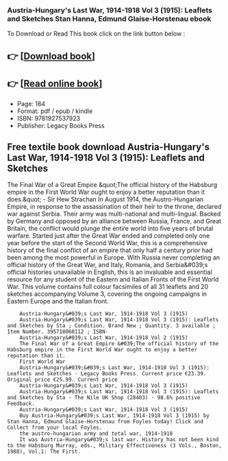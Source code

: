 ### Austria-Hungary's Last War, 1914-1918 Vol 3 (1915): Leaflets and Sketches Stan Hanna, Edmund Glaise-Horstenau ebook

To Download or Read This book click on the link button below :

## 👉  [**[Download book](http://get-pdfs.com/download.php?group=book&from=github.com&id=719019&lnk=1065 "Download book")**]

## 👉  [**[Read online book](http://get-pdfs.com/download.php?group=book&from=github.com&id=719019&lnk=1065 "Read online book")**]


* Page: 184
* Format: pdf / epub / kindle
* ISBN: 9781927537923
* Publisher: Legacy Books Press



## Free textile book download Austria-Hungary's Last War, 1914-1918 Vol 3 (1915): Leaflets and Sketches



The Final War of a Great Empire &amp;quot;The official history of the Habsburg empire in the First World War ought to enjoy a better reputation than it does.&amp;quot; - Sir Hew Strachan In August 1914, the Austro-Hungarian Empire, in response to the assassination of their heir to the throne, declared war against Serbia. Their army was multi-national and multi-lingual. Backed by Germany and opposed by an alliance between Russia, France, and Great Britain, the conflict would plunge the entire world into five years of brutal warfare. Started just after the Great War ended and completed only one year before the start of the Second World War, this is a comprehensive history of the final conflict of an empire that only half a century prior had been among the most powerful in Europe. With Russia never completing an official history of the Great War, and Italy, Romania, and Serbia&amp;#039;s official histories unavailable in English, this is an invaluable and essential resource for any student of the Eastern and Italian Fronts of the First World War. This volume contains full colour facsimiles of all 31 leaflets and 20 sketches accompanying Volume 3, covering the ongoing campaigns in Eastern Europe and the Italian front.


        Austria-Hungary&#039;s Last War, 1914-1918 Vol 3 (1915)
        Austria-Hungary&#039;s Last War, 1914-1918 Vol 3 (1915): Leaflets and Sketches by Sta ; Condition. Brand New ; Quantity. 3 available ; Item Number. 395718068112 ; ISBN- 
        Austria-Hungary&#039;s Last War, 1914-1918 Vol 2 (1915)
        The Final War of a Great Empire &#039;The official history of the Habsburg empire in the First World War ought to enjoy a better reputation than it.
        First World War
        Austria-Hungary&#039;&#039;s Last War, 1914-1918 Vol 3 (1915): Leaflets and Sketches · Legacy Books Press. Current price €23.39. Original price €25.99. Current price 
        Austria-Hungary&#039;s Last War, 1914-1918 Vol 3 (1915)
        Austria-Hungary&#039;s Last War, 1914-1918 Vol 3 (1915): Leaflets and Sketches by Sta · The Nile UK Shop (28403) · 98.6% positive Feedback.
        Austria-Hungary&#039;s Last War, 1914-1918 Vol 3 (1915)
        Buy Austria-Hungary&#039;s Last War, 1914-1918 Vol 3 (1915) by Stan Hanna, Edmund Glaise-Horstenau from Foyles today! Click and Collect from your local Foyles.
        the austro-hungarian army and total war, 1914-1918
        It was Austria-Hungary&#039;s last war. History has not been kind to the Habsburg Murray, eds., Military Effectiveness (3 Vols., Boston, 1988), Vol.1: The First.
    




